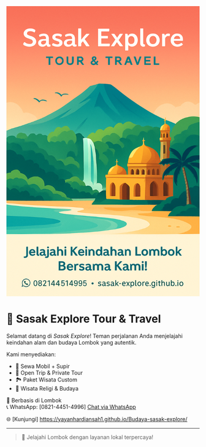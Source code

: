 
![Cover](https://github.com/yayanhardiansah1/Budaya-sasak-explore/blob/main/cover%20budaya%20sasak%20explore.png)

# 🌴 Sasak Explore Tour & Travel
Selamat datang di *Sasak Explore*! Teman perjalanan Anda menjelajahi keindahan alam dan budaya Lombok yang autentik.

Kami menyediakan:
- 🚗 Sewa Mobil + Supir
- 🧭 Open Trip & Private Tour
- 🏞️ Paket Wisata Custom
- 🕌 Wisata Religi & Budaya

📍 Berbasis di Lombok  
📞 WhatsApp: [0821-4451-4996]<!-- Tombol WhatsApp Baru -->
<a href="https://wa.me/6282144514996" target="_blank" rel="noopener noreferrer">
  Chat via WhatsApp
</a>

🌐 [Kunjungi] https://yayanhardiansah1.github.io/Budaya-sasak-explore/

---
> 🌟 Jelajahi Lombok dengan layanan lokal terpercaya!
